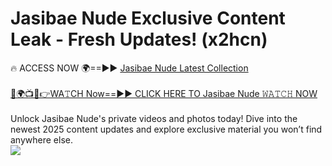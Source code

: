 # Jasibae Nude Exclusive Content Leak - Fresh Updates! (x2hcn)

🔥 ACCESS NOW 🌍==►► <a href="https://tinyurl.com/yc657z5k" rel="nofollow">Jasibae Nude Latest Collection</a>
<br><br>
[🔴🌍📺📱👉WA𝚃CH Now==►► CLICK HERE TO Jasibae Nude 𝚆𝙰𝚃𝙲𝙷 NOW](https://tinyurl.com/yc657z5k)
<br><br>
Unlock Jasibae Nude's private videos and photos today! Dive into the newest 2025 content updates and explore exclusive material you won’t find anywhere else.
<br>
<a href="https://tinyurl.com/yc657z5k" rel="nofollow" data-target="animated-image.originalLink"><img src="https://camo.githubusercontent.com/8a4f000d20f83aca3bf7ec5f350d767afa0574a8a352519fd8cfa583a6f93a33/68747470733a2f2f692e696d6775722e636f6d2f644a486b345a712e676966" data-canonical-src="https://i.imgur.com/dJHk4Zq.gif" style="max-width: 100%; display: inline-block;" data-target="animated-image.originalImage"></a>
<br>
